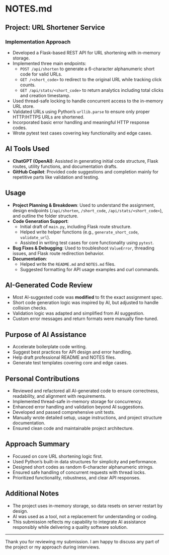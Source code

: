 # NOTES.md

## Project: URL Shortener Service

### Implementation Approach

- Developed a Flask-based REST API for URL shortening with in-memory storage.
- Implemented three main endpoints:
  - `POST /api/shorten` to generate a 6-character alphanumeric short code for valid URLs.
  - `GET /<short_code>` to redirect to the original URL while tracking click counts.
  - `GET /api/stats/<short_code>` to return analytics including total clicks and creation timestamp.
- Used thread-safe locking to handle concurrent access to the in-memory URL store.
- Validated URLs using Python’s `urllib.parse` to ensure only proper HTTP/HTTPS URLs are shortened.
- Incorporated basic error handling and meaningful HTTP response codes.
- Wrote pytest test cases covering key functionality and edge cases.

## AI Tools Used
- **ChatGPT (OpenAI)**: Assisted in generating initial code structure, Flask routes, utility functions, and documentation drafts.
- **GitHub Copilot**: Provided code suggestions and completion mainly for repetitive parts like validation and testing.

## Usage

- **Project Planning & Breakdown**: Used to understand the assignment, design endpoints (`/api/shorten`, `/short_code`, `/api/stats/<short_code>`), and outline the folder structure.
- **Code Generation Support**:
  - Initial draft of `main.py`, including Flask route structure.
  - Helped write helper functions (e.g., `generate_short_code`, `validate_url`).
  - Assisted in writing test cases for core functionality using `pytest`.
- **Bug Fixes & Debugging**: Used to troubleshoot `ValueError`, threading issues, and Flask route redirection behavior.
- **Documentation**:
  - Helped write the `README.md` and `NOTES.md` files.
  - Suggested formatting for API usage examples and curl commands.

## AI-Generated Code Review

- Most AI-suggested code was **modified** to fit the exact assignment spec.
- Short code generation logic was inspired by AI, but adjusted to handle collision checks.
- Validation logic was adapted and simplified from AI suggestion.
- Custom error messages and return formats were manually fine-tuned.
  
## Purpose of AI Assistance
- Accelerate boilerplate code writing.
- Suggest best practices for API design and error handling.
- Help draft professional README and NOTES files.
- Generate test templates covering core and edge cases.

## Personal Contributions
- Reviewed and refactored all AI-generated code to ensure correctness, readability, and alignment with requirements.
- Implemented thread-safe in-memory storage for concurrency.
- Enhanced error handling and validation beyond AI suggestions.
- Developed and passed comprehensive unit tests.
- Manually wrote detailed setup, usage instructions, and project structure documentation.
- Ensured clean code and maintainable project architecture.

## Approach Summary
- Focused on core URL shortening logic first.
- Used Python’s built-in data structures for simplicity and performance.
- Designed short codes as random 6-character alphanumeric strings.
- Ensured safe handling of concurrent requests with thread locks.
- Prioritized functionality, robustness, and clear API responses.

## Additional Notes
- The project uses in-memory storage, so data resets on server restart by design.
- AI was used as a tool, not a replacement for understanding or coding.
- This submission reflects my capability to integrate AI assistance responsibly while delivering a quality software solution.

---

Thank you for reviewing my submission. I am happy to discuss any part of the project or my approach during interviews.
